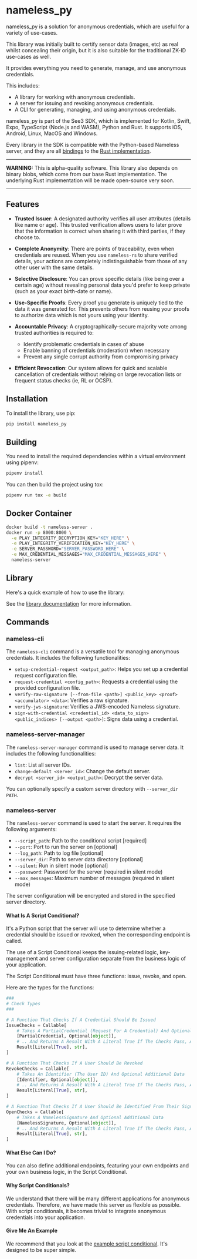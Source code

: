 # nameless_py

nameless_py is a solution for anonymous credentials, which are useful for a variety of use-cases.

This library was initially built to certify sensor data (images, etc) as real whilst concealing their origin, but it is also suitable for the traditional ZK-ID use-cases as well. 

It provides everything you need to generate, manage, and use anonymous credentials.

This includes:

- A library for working with anonymous credentials.
- A server for issuing and revoking anonymous credentials.
- A CLI for generating, managing, and using anonymous credentials.

nameless_py is part of the See3 SDK, which is implemented for Kotlin, Swift, Expo, TypeScript (Node.js and WASM), Python and Rust. It supports iOS, Android, Linux, MacOS and Windows.

Every library in the SDK is compatible with the Python-based Nameless server, and they are all [bindings](https://en.wikipedia.org/wiki/Language_binding) to the [Rust implementation](https://github.com/VeracityLabs/nameless_rs).

---

**WARNING:** This is alpha-quality software.
This library also depends on binary blobs, which come from our base Rust implementation.
The underlying Rust implementation will be made open-source very soon.

---

## Features



- **Trusted Issuer**: A designated authority verifies all user attributes (details like name or age). This trusted verification allows users to later prove that the information is correct when sharing it with third parties, if they choose to.

- **Complete Anonymity**: There are points of traceability, even when credentials are reused. When you use `nameless-rs` to share verified details, your actions are completely indistinguishable from those of any other user with the same details. 

- **Selective Disclosure**: You can prove specific details (like being over a certain age) without revealing personal data you'd prefer to keep private (such as your exact birth-date or name).

- **Use-Specific Proofs**: Every proof you generate is uniquely tied to the data it was generated for. This prevents others from reusing your proofs to authorize data which is not yours using your identity.

- **Accountable Privacy**: A cryptographically-secure majority vote among trusted authorities is required to:
  - Identify problematic credentials in cases of abuse
  - Enable banning of credentials (moderation) when necessary
  - Prevent any single corrupt authority from compromising privacy

- **Efficient Revocation**: Our system allows for quick and scalable cancellation of credentials without relying on large revocation lists or frequent status checks (ie, RL or OCSP).

## Installation

To install the library, use pip:

```bash
pip install nameless_py
```

## Building

You need to install the required dependencies within a virtual environment using pipenv:

```bash
pipenv install
```

You can then build the project using tox:

```bash
pipenv run tox -e build
```

## Docker Container

```bash
docker build -t nameless-server .
docker run -p 8000:8000 \
  -e PLAY_INTEGRITY_DECRYPTION_KEY="KEY_HERE" \
  -e PLAY_INTEGRITY_VERIFICATION_KEY="KEY_HERE" \
  -e SERVER_PASSWORD="SERVER_PASSWORD_HERE" \
  -e MAX_CREDENTIAL_MESSAGES="MAX_CREDENTIAL_MESSAGES_HERE" \
  nameless-server
```

## Library

Here's a quick example of how to use the library:

See the [library documentation](docs/lib.md) for more information.

## Commands

### nameless-cli

The `nameless-cli` command is a versatile tool for managing anonymous credentials. It includes the following functionalities:

- `setup-credential-request <output_path>`: Helps you set up a credential request configuration file.
- `request-credential <config_path>`: Requests a credential using the provided configuration file.
- `verify-raw-signature [--from-file <path>] <public_key> <proof> <accumulator> <data>`: Verifies a raw signature.
- `verify-jws-signature`: Verifies a JWS-encoded Nameless signature.
- `sign-with-credential <credential_id> <data_to_sign> <public_indices> [--output <path>]`: Signs data using a credential.

### nameless-server-manager

The `nameless-server-manager` command is used to manage server data. It includes the following functionalities:

- `list`: List all server IDs.
- `change-default <server_id>`: Change the default server.
- `decrypt <server_id> <output_path>`: Decrypt the server data.

You can optionally specify a custom server directory with `--server_dir PATH`.

### nameless-server

The `nameless-server` command is used to start the server. It requires the following arguments:

- `--script_path`: Path to the conditional script [required]
- `--port`: Port to run the server on [optional]
- `--log_path`: Path to log file [optional]
- `--server_dir`: Path to server data directory [optional]
- `--silent`: Run in silent mode [optional]
- `--password`: Password for the server (required in silent mode)
- `--max_messages`: Maximum number of messages (required in silent mode)

The server configuration will be encrypted and stored in the specified server directory.

#### What Is A Script Conditional?

It's a Python script that the server will use to determine whether a credential should be issued or revoked, when the corresponding endpoint is called. 

The use of a Script Conditional keeps the issuing-related logic, key-management and server configuration separate from the business logic of your application.

The Script Conditional must have three functions: issue, revoke, and open.

Here are the types for the functions:

```python
###
# Check Types
###

# A Function That Checks If A Credential Should Be Issued
IssueChecks = Callable[
    # Takes A PartialCredential (Request For A Credential) And Optional Additional Data
    [PartialCredential, Optional[object]],
    # .. And Returns A Result With A Literal True If The Checks Pass, And An Error Message If They Fail
    Result[Literal[True], str],
]

# A Function That Checks If A User Should Be Revoked
RevokeChecks = Callable[
    # Takes An Identifier (The User ID) And Optional Additional Data
    [Identifier, Optional[object]],
    # .. And Returns A Result With A Literal True If The Checks Pass, And An Error Message If They Fail
    Result[Literal[True], str],
]

# A Function That Checks If A User Should Be Identified From Their Signature
OpenChecks = Callable[
    # Takes A NamelessSignature And Optional Additional Data
    [NamelessSignature, Optional[object]],
    # .. And Returns A Result With A Literal True If The Checks Pass, And An Error Message If They Fail
    Result[Literal[True], str],
]
```

#### What Else Can I Do?

You can also define additional endpoints, featuring your own endpoints and your own business logic, in the Script Conditional.

#### Why Script Conditionals?

We understand that there will be many different applications for anonymous credentials. Therefore, we have made this server as flexible as possible. With script conditionals, it becomes trivial to integrate anonymous credentials into your application.

#### Give Me An Example

We recommend that you look at the [example script conditional](script_examples/test_script.py). It's designed to be super simple.

